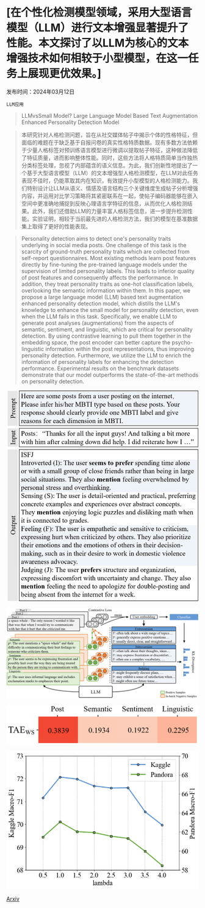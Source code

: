 # [在个性化检测模型领域，采用大型语言模型（LLM）进行文本增强显著提升了性能。本文探讨了以LLM为核心的文本增强技术如何相较于小型模型，在这一任务上展现更优效果。]

发布时间：2024年03月12日

`LLM应用`

> LLMvsSmall Model? Large Language Model Based Text Augmentation Enhanced Personality Detection Model

> 本研究针对人格检测问题，旨在从社交媒体帖子中揭示个体的性格特征，但面临的难题在于缺乏基于自报问卷的真实性格特质数据。现有多数方法依赖于少量人格标签对预训练语言模型进行微调以提取帖子特征，这种做法降低了特征质量，进而影响整体性能。同时，这些方法将人格特质简单当作独热分类标签处理，忽视了内部蕴含的语义信息。为此，我们创新性地提出了一个基于大型语言模型（LLM）的文本增强型人格检测模型，在LLM对此任务表现不佳时，仍能萃取其内在知识，有效提升小型模型的人格检测能力。我们特别设计让LLM从语义、情感及语言结构三个关键维度生成帖子分析增强内容，并运用对比学习策略将其紧密联系在一起，使帖子编码器能够在嵌入空间中更准确地捕捉到反映心理语言学特征的信息，从而优化人格检测结果。此外，我们还借助LLM的力量丰富人格标签信息，进一步提升检测性能。实验证明，相较于当前最先进的人格检测方法，我们的模型在基准数据集上取得了更好的性能表现。

> Personality detection aims to detect one's personality traits underlying in social media posts. One challenge of this task is the scarcity of ground-truth personality traits which are collected from self-report questionnaires. Most existing methods learn post features directly by fine-tuning the pre-trained language models under the supervision of limited personality labels. This leads to inferior quality of post features and consequently affects the performance. In addition, they treat personality traits as one-hot classification labels, overlooking the semantic information within them. In this paper, we propose a large language model (LLM) based text augmentation enhanced personality detection model, which distills the LLM's knowledge to enhance the small model for personality detection, even when the LLM fails in this task. Specifically, we enable LLM to generate post analyses (augmentations) from the aspects of semantic, sentiment, and linguistic, which are critical for personality detection. By using contrastive learning to pull them together in the embedding space, the post encoder can better capture the psycho-linguistic information within the post representations, thus improving personality detection. Furthermore, we utilize the LLM to enrich the information of personality labels for enhancing the detection performance. Experimental results on the benchmark datasets demonstrate that our model outperforms the state-of-the-art methods on personality detection.

![在个性化检测模型领域，采用大型语言模型（LLM）进行文本增强显著提升了性能。本文探讨了以LLM为核心的文本增强技术如何相较于小型模型，在这一任务上展现更优效果。](../../../paper_images/2403.07581/CR_GPT_case.png)

![在个性化检测模型领域，采用大型语言模型（LLM）进行文本增强显著提升了性能。本文探讨了以LLM为核心的文本增强技术如何相较于小型模型，在这一任务上展现更优效果。](../../../paper_images/2403.07581/CR_main.png)

![在个性化检测模型领域，采用大型语言模型（LLM）进行文本增强显著提升了性能。本文探讨了以LLM为核心的文本增强技术如何相较于小型模型，在这一任务上展现更优效果。](../../../paper_images/2403.07581/CR_weight.png)

![在个性化检测模型领域，采用大型语言模型（LLM）进行文本增强显著提升了性能。本文探讨了以LLM为核心的文本增强技术如何相较于小型模型，在这一任务上展现更优效果。](../../../paper_images/2403.07581/CR_output.png)

[Arxiv](https://arxiv.org/abs/2403.07581)